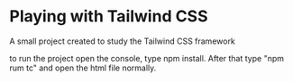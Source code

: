 # Playing with Tailwind CSS

A small project created to study the Tailwind CSS framework

to run the project open the console, type npm install. After that type "npm rum tc" and open the html file normally.